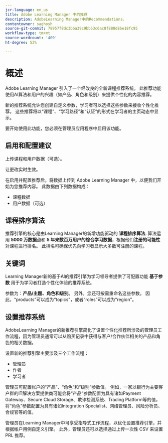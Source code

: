 ```yaml
---
jcr-language: en_us
title: Adobe Learning Manager 中的推荐
description: AdobeLearning Manager中的Recommendations。
contentowner: saghosh
source-git-commit: 78957f8dc3bba39c9bb53c6ac8f888d86e18fc95
workflow-type: tm+mt
source-wordcount: '409'
ht-degree: 52%

---
```



# 概述

Adobe Learning Manager 引入了一个经改良的全新课程推荐系统。 此推荐功能使用AI算法和用户的兴趣（如产品、角色和级别）来提供个性化的内容推荐。

新的推荐系统允许您创建自定义参数，学习者可以选择这些参数来接收个性化推荐。 这些推荐将以“课程”、“学习路径”和“认证”的形式在学习者的主页动态中显示。

要开始使用此功能，您必须在管理员应用程序中启用该功能。

## 启用和配置建议

上传课程和用户数据（可选）。

让更改实时生效。

在启用并配置推荐后，将数据上传到 Adobe Learning Manager 中，以便我们开始为您推荐内容。 此数据由下列数据构成：

* 课程数据
* 用户数据（可选）

## 课程排序算法

推荐引擎的核心是由Learning Manager的新增功能驱动的 **课程排序算法**. 算法运用 **5000 万数据点**&#x200B;和 **5 年来数百万用户的综合学习数据**，根据他们&#x200B;**注册的可能性**&#x200B;对课程进行排名。 此排名可确保优先向学习者显示大多数可注册的课程。

## 关键词

Learning Manager新的基于AI的推荐引擎为学习领导者提供了可配置功能 **基于参数** 用于为学习者打造个性化体验的推荐系统。

参数为：**产品/主题、角色和级别**。 另外，您还可按需重命名这些参数。 因此，“products”可以成为“topics”，或者“roles”可以成为“region”。

## 设置推荐系统

AdobeLearning Manager的新推荐引擎简化了设置个性化推荐所涉及的管理员工作流程，因为管理员通常可以从购买记录中获得与客户/合作伙伴相关的产品和角色的相关数据。

设置新的推荐引擎主要涉及三个工作流程：

* 管理员
* 作者
* 学习者

管理员可配置帐户的“产品”、“角色”和“级别”参数值。 例如，一家以银行为主要客户群的IT解决方案提供商可能会将“产品”参数配置为具有诸如Payment Gateway、Secure Cloud Storage、欺诈检测系统、Trading Platform等的值，将“角色”参数配置为具有诸如Integration Specialist、网络管理员、风险分析员、合规官等的值。

管理员在Learning Manager中可享受指导式工作流程，以优化设置推荐引擎，并根据帐户用例自定义引擎。 此外，管理员还可以选择通过上传一次性 CSV 来设置 PRL 推荐。

